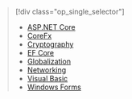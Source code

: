 > [!div class="op_single_selector"]
>
> - [ASP.NET Core](~/docs/core/compatibility/aspnetcore.md)
> - [CoreFx](~/docs/core/compatibility/corefx.md)
> - [Cryptography](~/docs/core/compatibility/cryptography.md)
> - [EF Core](/ef/core/what-is-new/ef-core-3.0/breaking-changes)
> - [Globalization](~/docs/core/compatibility/globalization.md)
> - [Networking](~/docs/core/compatibility/networking.md)
> - [Visual Basic](~/docs/core/compatibility/visualbasic.md)
> - [Windows Forms](~/docs/core/compatibility/winforms.md)
